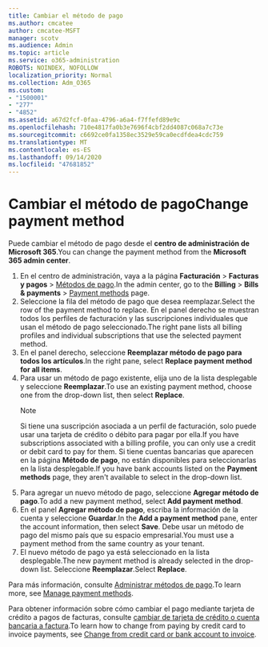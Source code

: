 ```yaml
---
title: Cambiar el método de pago
ms.author: cmcatee
author: cmcatee-MSFT
manager: scotv
ms.audience: Admin
ms.topic: article
ms.service: o365-administration
ROBOTS: NOINDEX, NOFOLLOW
localization_priority: Normal
ms.collection: Adm_O365
ms.custom:
- "1500001"
- "277"
- "4852"
ms.assetid: a67d2fcf-0faa-4796-a6a4-f7ffefd89e9c
ms.openlocfilehash: 710e4817fa0b3e7696f4cbf2dd4087c068a7c73e
ms.sourcegitcommit: c6692ce0fa1358ec3529e59ca0ecdfdea4cdc759
ms.translationtype: MT
ms.contentlocale: es-ES
ms.lasthandoff: 09/14/2020
ms.locfileid: "47681852"
---
```

# <a name="change-payment-method"></a><span data-ttu-id="58f05-102">Cambiar el método de pago</span><span class="sxs-lookup"><span data-stu-id="58f05-102">Change payment method</span></span>

<span data-ttu-id="58f05-103">Puede cambiar el método de pago desde el **centro de administración de Microsoft 365**.</span><span class="sxs-lookup"><span data-stu-id="58f05-103">You can change the payment method from the **Microsoft 365 admin center**.</span></span>
  
1. <span data-ttu-id="58f05-104">En el centro de administración, vaya a la página **Facturación** > **Facturas y pagos** > [Métodos de pago](https://go.microsoft.com/fwlink/p/?linkid=2018806).</span><span class="sxs-lookup"><span data-stu-id="58f05-104">In the admin center, go to the **Billing** > **Bills & payments** > [Payment methods](https://go.microsoft.com/fwlink/p/?linkid=2018806) page.</span></span>
2. <span data-ttu-id="58f05-105">Seleccione la fila del método de pago que desea reemplazar.</span><span class="sxs-lookup"><span data-stu-id="58f05-105">Select the row of the payment method to replace.</span></span> <span data-ttu-id="58f05-106">En el panel derecho se muestran todos los perfiles de facturación y las suscripciones individuales que usan el método de pago seleccionado.</span><span class="sxs-lookup"><span data-stu-id="58f05-106">The right pane lists all billing profiles and individual subscriptions that use the selected payment method.</span></span>
3. <span data-ttu-id="58f05-107">En el panel derecho, seleccione **Reemplazar método de pago para todos los artículos**.</span><span class="sxs-lookup"><span data-stu-id="58f05-107">In the right pane, select **Replace payment method for all items**.</span></span>
4. <span data-ttu-id="58f05-108">Para usar un método de pago existente, elija uno de la lista desplegable y seleccione **Reemplazar**.</span><span class="sxs-lookup"><span data-stu-id="58f05-108">To use an existing payment method, choose one from the drop-down list, then select **Replace**.</span></span>
    > [!NOTE]
    > <span data-ttu-id="58f05-109">Si tiene una suscripción asociada a un perfil de facturación, solo puede usar una tarjeta de crédito o débito para pagar por ella.</span><span class="sxs-lookup"><span data-stu-id="58f05-109">If you have subscriptions associated with a billing profile, you can only use a credit or debit card to pay for them.</span></span> <span data-ttu-id="58f05-110">Si tiene cuentas bancarias que aparecen en la página **Método de pago**, no están disponibles para seleccionarlas en la lista desplegable.</span><span class="sxs-lookup"><span data-stu-id="58f05-110">If you have bank accounts listed on the **Payment methods** page, they aren't available to select in the drop-down list.</span></span>
5. <span data-ttu-id="58f05-111">Para agregar un nuevo método de pago, seleccione **Agregar método de pago**.</span><span class="sxs-lookup"><span data-stu-id="58f05-111">To add a new payment method, select **Add payment method**.</span></span>
6. <span data-ttu-id="58f05-112">En el panel **Agregar método de pago**, escriba la información de la cuenta y seleccione **Guardar**.</span><span class="sxs-lookup"><span data-stu-id="58f05-112">In the **Add a payment method** pane, enter the account information, then select **Save**.</span></span> <span data-ttu-id="58f05-113">Debe usar un método de pago del mismo país que su espacio empresarial.</span><span class="sxs-lookup"><span data-stu-id="58f05-113">You must use a payment method from the same country as your tenant.</span></span>
7. <span data-ttu-id="58f05-114">El nuevo método de pago ya está seleccionado en la lista desplegable.</span><span class="sxs-lookup"><span data-stu-id="58f05-114">The new payment method is already selected in the drop-down list.</span></span> <span data-ttu-id="58f05-115">Seleccione **Reemplazar**.</span><span class="sxs-lookup"><span data-stu-id="58f05-115">Select **Replace**.</span></span>

<span data-ttu-id="58f05-116">Para más información, consulte [Administrar métodos de pago](https://docs.microsoft.com/microsoft-365/commerce/billing-and-payments/manage-payment-methods).</span><span class="sxs-lookup"><span data-stu-id="58f05-116">To learn more, see [Manage payment methods](https://docs.microsoft.com/microsoft-365/commerce/billing-and-payments/manage-payment-methods).</span></span>

<span data-ttu-id="58f05-117">Para obtener información sobre cómo cambiar el pago mediante tarjeta de crédito a pagos de facturas, consulte [cambiar de tarjeta de crédito o cuenta bancaria a factura](https://docs.microsoft.com/microsoft-365/commerce/billing-and-payments/change-payment-method#change-from-credit-card-or-bank-account-to-invoice).</span><span class="sxs-lookup"><span data-stu-id="58f05-117">To learn how to change from paying by credit card to invoice payments, see [Change from credit card or bank account to invoice](https://docs.microsoft.com/microsoft-365/commerce/billing-and-payments/change-payment-method#change-from-credit-card-or-bank-account-to-invoice).</span></span>